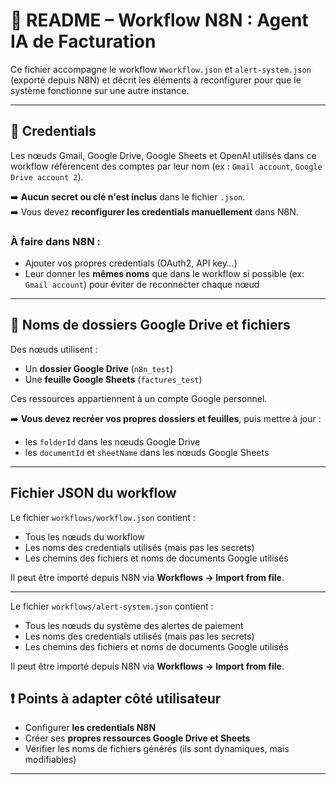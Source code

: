 # 🧠 README – Workflow N8N : Agent IA de Facturation

Ce fichier accompagne le workflow `Wworkflow.json` et `alert-system.json` (exporté depuis N8N) et décrit les éléments à reconfigurer pour que le système fonctionne sur une autre instance.

---

## 🔐 Credentials

Les nœuds Gmail, Google Drive, Google Sheets et OpenAI utilisés dans ce workflow référencent des comptes par leur nom (ex : `Gmail account`, `Google Drive account 2`).

➡️ **Aucun secret ou clé n'est inclus** dans le fichier `.json`.  
➡️ Vous devez **reconfigurer les credentials manuellement** dans N8N.

### À faire dans N8N :
- Ajouter vos propres credentials (OAuth2, API key…)
- Leur donner les **mêmes noms** que dans le workflow si possible (ex: `Gmail account`) pour éviter de reconnecter chaque nœud

---

## 📁 Noms de dossiers Google Drive et fichiers

Des nœuds utilisent :
- Un **dossier Google Drive** (`n8n_test`)
- Une **feuille Google Sheets** (`factures_test`)

Ces ressources appartiennent à un compte Google personnel.

➡️ **Vous devez recréer vos propres dossiers et feuilles**, puis mettre à jour :
- les `folderId` dans les nœuds Google Drive
- les `documentId` et `sheetName` dans les nœuds Google Sheets

---


##  Fichier JSON du workflow

Le fichier `workflows/workflow.json` contient :
- Tous les nœuds du workflow 
- Les noms des credentials utilisés (mais pas les secrets)
- Les chemins des fichiers et noms de documents Google utilisés

Il peut être importé depuis N8N via **Workflows → Import from file**.


---
Le fichier `workflows/alert-system.json` contient :
- Tous les nœuds du système des alertes de paiement 
- Les noms des credentials utilisés (mais pas les secrets)
- Les chemins des fichiers et noms de documents Google utilisés

Il peut être importé depuis N8N via **Workflows → Import from file**.


## ❗ Points à adapter côté utilisateur

- Configurer **les credentials N8N**
- Créer ses **propres ressources Google Drive et Sheets**
- Vérifier les noms de fichiers générés (ils sont dynamiques, mais modifiables)

---

